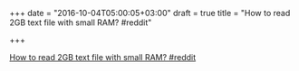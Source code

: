 +++
date = "2016-10-04T05:00:05+03:00"
draft = true
title = "How to read 2GB text file with small RAM?  #reddit"

+++

<p><a href="https://t.co/KYwaAXcvWP">How to read 2GB text file with small RAM?  #reddit</a></p>
